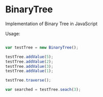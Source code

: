 # BinaryTree
Implementation of Binary Tree in JavaScript

Usage:

```JavaScript

var testTree = new BinaryTree();

testTree.addValue(5);
testTree.addValue(2);
testTree.addValue(3);
testTree.addValue(1);

testTree.traverse();

var searched = testTree.seach(3);

```
